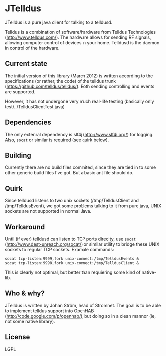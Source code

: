 JTelldus
========

JTelldus is a pure java client for talking to a telldusd.

Telldus is a combination of software/hardware from Telldus Technologies (http://www.telldus.com/).
The hardware allows for sending RF signals, allowing computer control of devices in your home.
Telldusd is the daemon in control of the hardware.

Current state
-------------
The initial version of this library (March 2012) is written according to the specifications (or rather, the code) of the telldus trunk (https://github.com/telldus/telldus/).
Both sending controlling and events are supported.

However, it has not undergone very much real-life testing (basically only test/../TelldusClientTest.java)

Dependencies
------------
The only extenral dependency is slf4j (http://www.slf4j.org/) for logging. Also, `socat` or similar is required (see quirk below).

Building
--------
Currently there are no build files commited, since they are tied in to some other generic build files I've got. But a basic ant file should do.

Quirk
-----
Since telldusd listens to two unix sockets (/tmp/TelldusClient and /tmp/TelldusEvent), we got some problems talking to it from pure java, UNIX sockets are not supported
in normal Java.

Workaround
----------
Until (if ever) telldusd can listen to TCP ports direclty, use `socat` (http://www.dest-unreach.org/socat/) or similar utility to bridge these UNIX sockets to regular TCP sockets.
Example commands:

	socat tcp-listen:9999,fork unix-connect:/tmp/TelldusEvents &
	socat tcp-listen:9998,fork unix-connect:/tmp/TelldusClient &

This is clearly not optimal, but better than requiering some kind of native-lib.

Who & why?
----------
JTelldus is written by Johan Ström, head of Stromnet.
The goal is to be able to implement telldus support into OpenHAB (http://code.google.com/p/openhab/), but doing so in a clean mannor (ie, not some native library).

License
-------
LGPL



